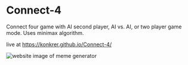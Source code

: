 # Connect-4

Connect four game with AI second player, AI vs. AI, or two player game mode. Uses minimax algorithm.

live at https://konkrer.github.io/Connect-4/

![website image of meme generator](https://repository-images.githubusercontent.com/249830407/0673fa00-a03b-11ea-8e2f-6d5b784bccf9)
